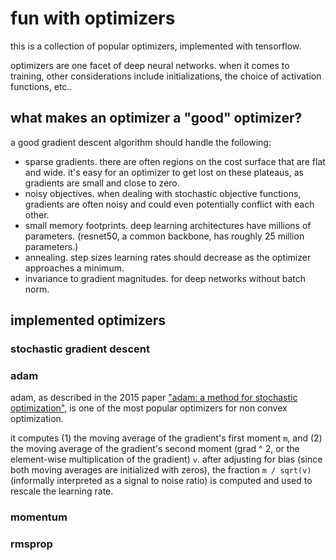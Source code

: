 # fun with optimizers
this is a collection of popular optimizers, implemented with tensorflow.

optimizers are one facet of deep neural networks.  when it comes to training, other considerations include initializations, the choice of activation functions, etc..

## what makes an optimizer a "good" optimizer?
a good gradient descent algorithm should handle the following:
* sparse gradients. there are often regions on the cost surface that are flat and wide. it's easy for an optimizer to get lost on these plateaus, as gradients are small and close to zero.
* noisy objectives. when dealing with stochastic objective functions, gradients are often noisy and could even potentially conflict with each other. 
* small memory footprints. deep learning architectures have millions of parameters. (resnet50, a common backbone, has roughly 25 million parameters.) 
* annealing. step sizes learning rates should decrease as the optimizer approaches a minimum.
* invariance to gradient magnitudes. for deep networks without batch norm.

## implemented optimizers
### stochastic gradient descent
### adam
adam, as described in the 2015 paper ["adam: a method for stochastic optimization"](https://arxiv.org/abs/1412.6980), is one of the most popular optimizers for non convex optimization.

it computes (1) the moving average of the gradient's first moment `m`, and (2) the moving average of the gradient's second moment (grad ^ 2, or the element-wise multiplication of the gradient) `v`. after adjusting for bias (since both moving averages are initialized with zeros), the fraction `m / sqrt(v)` (informally interpreted as a signal to noise ratio) is computed and used to rescale the learning rate.

### momentum
### rmsprop